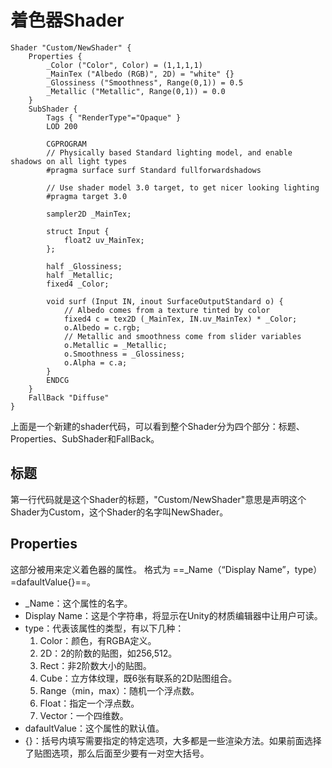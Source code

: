 # 着色器Shader

```
Shader "Custom/NewShader" {
	Properties {
		_Color ("Color", Color) = (1,1,1,1)
		_MainTex ("Albedo (RGB)", 2D) = "white" {}
		_Glossiness ("Smoothness", Range(0,1)) = 0.5
		_Metallic ("Metallic", Range(0,1)) = 0.0
	}
	SubShader {
		Tags { "RenderType"="Opaque" }
		LOD 200
		
		CGPROGRAM
		// Physically based Standard lighting model, and enable shadows on all light types
		#pragma surface surf Standard fullforwardshadows

		// Use shader model 3.0 target, to get nicer looking lighting
		#pragma target 3.0

		sampler2D _MainTex;

		struct Input {
			float2 uv_MainTex;
		};

		half _Glossiness;
		half _Metallic;
		fixed4 _Color;

		void surf (Input IN, inout SurfaceOutputStandard o) {
			// Albedo comes from a texture tinted by color
			fixed4 c = tex2D (_MainTex, IN.uv_MainTex) * _Color;
			o.Albedo = c.rgb;
			// Metallic and smoothness come from slider variables
			o.Metallic = _Metallic;
			o.Smoothness = _Glossiness;
			o.Alpha = c.a;
		}
		ENDCG
	}
	FallBack "Diffuse"
}
```
上面是一个新建的shader代码，可以看到整个Shader分为四个部分：标题、Properties、SubShader和FallBack。
## 标题
第一行代码就是这个Shader的标题，"Custom/NewShader"意思是声明这个Shader为Custom，这个Shader的名字叫NewShader。
## Properties
这部分被用来定义着色器的属性。
格式为
==_Name（“Display Name”，type）=dafaultValue{}==。
- _Name：这个属性的名字。
- Display Name：这是个字符串，将显示在Unity的材质编辑器中让用户可读。
- type：代表该属性的类型，有以下几种：
    1. Color：颜色，有RGBA定义。
    2. 2D：2的阶数的贴图，如256,512。
    3. Rect：非2阶数大小的贴图。
    4. Cube：立方体纹理，既6张有联系的2D贴图组合。
    5. Range（min，max）：随机一个浮点数。
    6. Float：指定一个浮点数。
    7. Vector：一个四维数。
- dafaultValue：这个属性的默认值。
- {}：括号内填写需要指定的特定选项，大多都是一些渲染方法。如果前面选择了贴图选项，那么后面至少要有一对空大括号。
